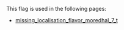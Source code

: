 This flag is used in the following pages:
 - [missing_localisation_flavor_moredhal_7_t](../events/missing_localisation_flavor_moredhal_7_t.md)
